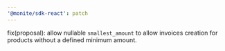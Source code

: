 ```yaml
---
'@monite/sdk-react': patch
---
```


fix(proposal): allow nullable `smallest_amount` to allow invoices creation for products without a defined minimum amount.

